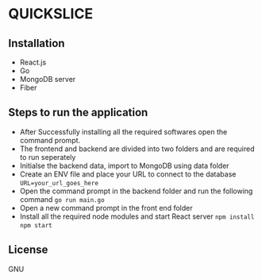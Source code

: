 # QUICKSLICE


## Installation
- React.js
- Go 
- MongoDB server
- Fiber

## Steps to run the application

- After Successfully installing all the required softwares open the command prompt.
- The frontend and backend are divided into two folders and are required to run seperately 
- Initialse the backend data, import to MongoDB using data folder
- Create an ENV file and place your URL to connect to the database
    `URL=your_url_goes_here`
- Open the command prompt in the backend folder and run the following command
    `go run main.go`
- Open a new command prompt in the front end folder
- Install all the required node modules and start React server
    `npm install`
    `npm start`

## License

GNU 
